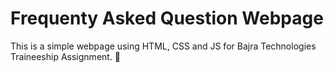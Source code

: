 # Frequenty Asked Question Webpage

This is a simple webpage using HTML, CSS and JS for Bajra Technologies Traineeship Assignment. 🚀
